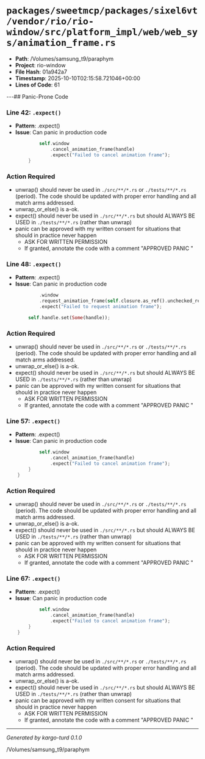# `packages/sweetmcp/packages/sixel6vt/vendor/rio/rio-window/src/platform_impl/web/web_sys/animation_frame.rs`

- **Path**: /Volumes/samsung_t9/paraphym
- **Project**: rio-window
- **File Hash**: 01a942a7  
- **Timestamp**: 2025-10-10T02:15:58.721046+00:00  
- **Lines of Code**: 61

---## Panic-Prone Code


### Line 42: `.expect()`

- **Pattern**: .expect()
- **Issue**: Can panic in production code

```rust
            self.window
                .cancel_animation_frame(handle)
                .expect("Failed to cancel animation frame");
        }

```

### Action Required

- unwrap() should never be used in `./src/**/*.rs` or `./tests/**/*.rs` (period). The code should be updated with proper error handling and all match arms addressed.
- unwrap_or_else() is a-ok. 
- expect() should never be used in `./src/**/*.rs` but should ALWAYS BE USED in `./tests/**/*.rs` (rather than unwrap)
- panic can be approved with my written consent for situations that should in practice never happen  
  - ASK FOR WRITTEN PERMISSION
  - If granted, annotate the code with a comment "APPROVED PANIC "


### Line 48: `.expect()`

- **Pattern**: .expect()
- **Issue**: Can panic in production code

```rust
            .window
            .request_animation_frame(self.closure.as_ref().unchecked_ref())
            .expect("Failed to request animation frame");

        self.handle.set(Some(handle));
```

### Action Required

- unwrap() should never be used in `./src/**/*.rs` or `./tests/**/*.rs` (period). The code should be updated with proper error handling and all match arms addressed.
- unwrap_or_else() is a-ok. 
- expect() should never be used in `./src/**/*.rs` but should ALWAYS BE USED in `./tests/**/*.rs` (rather than unwrap)
- panic can be approved with my written consent for situations that should in practice never happen  
  - ASK FOR WRITTEN PERMISSION
  - If granted, annotate the code with a comment "APPROVED PANIC "


### Line 57: `.expect()`

- **Pattern**: .expect()
- **Issue**: Can panic in production code

```rust
            self.window
                .cancel_animation_frame(handle)
                .expect("Failed to cancel animation frame");
        }
    }
```

### Action Required

- unwrap() should never be used in `./src/**/*.rs` or `./tests/**/*.rs` (period). The code should be updated with proper error handling and all match arms addressed.
- unwrap_or_else() is a-ok. 
- expect() should never be used in `./src/**/*.rs` but should ALWAYS BE USED in `./tests/**/*.rs` (rather than unwrap)
- panic can be approved with my written consent for situations that should in practice never happen  
  - ASK FOR WRITTEN PERMISSION
  - If granted, annotate the code with a comment "APPROVED PANIC "


### Line 67: `.expect()`

- **Pattern**: .expect()
- **Issue**: Can panic in production code

```rust
            self.window
                .cancel_animation_frame(handle)
                .expect("Failed to cancel animation frame");
        }
    }
```

### Action Required

- unwrap() should never be used in `./src/**/*.rs` or `./tests/**/*.rs` (period). The code should be updated with proper error handling and all match arms addressed.
- unwrap_or_else() is a-ok. 
- expect() should never be used in `./src/**/*.rs` but should ALWAYS BE USED in `./tests/**/*.rs` (rather than unwrap)
- panic can be approved with my written consent for situations that should in practice never happen  
  - ASK FOR WRITTEN PERMISSION
  - If granted, annotate the code with a comment "APPROVED PANIC "

---

*Generated by kargo-turd 0.1.0*

/Volumes/samsung_t9/paraphym